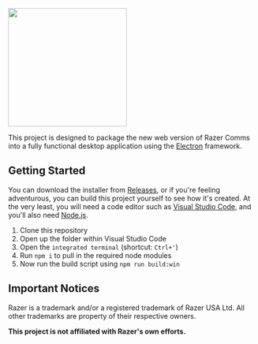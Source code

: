<img src='https://web.comms.razerzone.com/assets/images/watermark.svg' width='auto' height='240px' />

This project is designed to package the new web version of Razer Comms into a fully functional desktop application using the [Electron](http://electron.atom.io/) framework.

## Getting Started

You can download the installer from [Releases](https://github.com/njbmartin/razer-comms-desktop/releases), or if you're feeling adventurous, you can build this project yourself to see how it's created. At the very least, you will need a code editor such as [Visual Studio Code](https://code.visualstudio.com/), and you'll also need [Node.js](https://nodejs.org/).

1. Clone this repository
2. Open up the folder within Visual Studio Code
3. Open the `integrated terminal` (shortcut: `Ctrl+'`)
4. Run `npm i` to pull in the required node modules
5. Now run the build script using `npm run build:win`

## Important Notices

Razer is a trademark and/or a registered trademark of Razer USA Ltd.
All other trademarks are property of their respective owners.

**This project is not affiliated with Razer's own efforts.**

